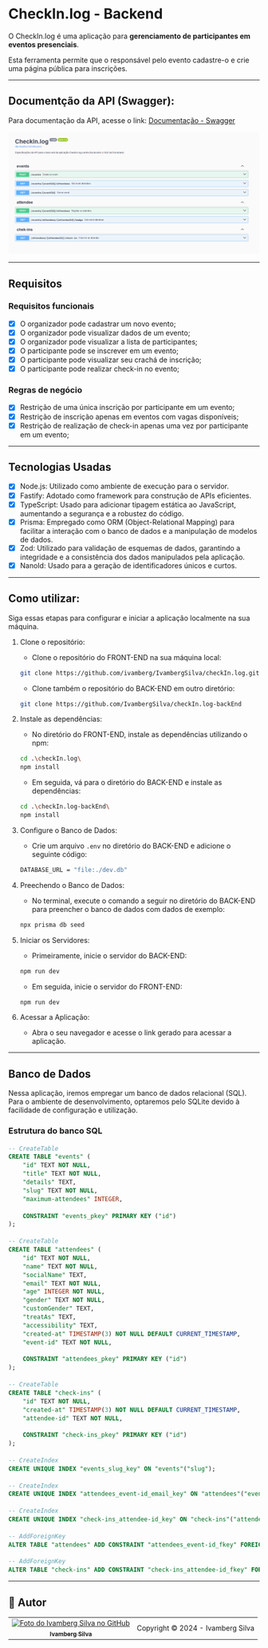 # CheckIn.log - Backend

O CheckIn.log é uma aplicação para **gerenciamento de participantes em eventos presenciais**.

Esta ferramenta permite que o responsável pelo evento cadastre-o e crie uma página pública para inscrições.

<hr>

## Documentção da API (Swagger):

Para documentação da API, acesse o link: <a href="https://checkin-log-backend.onrender.com/docs">Documentação - Swagger</a>

<img src="/src/assets/images/doc-swagger.png" alt="Documentação da API no Swagger"/><br>

<hr>

## Requisitos

### Requisitos funcionais

- [x] O organizador pode cadastrar um novo evento;
- [x] O organizador pode visualizar dados de um evento;
- [x] O organizador pode visualizar a lista de participantes; 
- [x] O participante pode se inscrever em um evento;
- [x] O participante pode visualizar seu crachá de inscrição;
- [x] O participante pode realizar check-in no evento;

### Regras de negócio

- [x] Restrição de uma única inscrição por participante em um evento;
- [x] Restrição de inscrição apenas em eventos com vagas disponíveis;
- [x] Restrição de realização de check-in apenas uma vez por participante em um evento;

<hr>

## Tecnologias Usadas

- [x] Node.js: Utilizado como ambiente de execução para o servidor.
- [x] Fastify: Adotado como framework para construção de APIs eficientes.
- [x] TypeScript: Usado para adicionar tipagem estática ao JavaScript, aumentando a segurança e a robustez do código.
- [x] Prisma: Empregado como ORM (Object-Relational Mapping) para facilitar a interação com o banco de dados e a manipulação de modelos de dados.
- [x] Zod: Utilizado para validação de esquemas de dados, garantindo a integridade e a consistência dos dados manipulados pela aplicação.
- [x] NanoId: Usado para a geração de identificadores únicos e curtos.

<hr>

## Como utilizar:
Siga essas etapas para configurar e iniciar a aplicação localmente na sua máquina.

1) Clone o repositório:
    - Clone o repositório do FRONT-END na sua máquina local:
    ```bash
    git clone https://github.com/ivamberg/IvambergSilva/checkIn.log.git
    ```
    - Clone também o repositório do BACK-END em outro diretório:
    ```bash
    git clone https://github.com/IvambergSilva/checkIn.log-backEnd
    ```

2) Instale as dependências:
    - No diretório do FRONT-END, instale as dependências utilizando o npm:
    ```bash
    cd .\checkIn.log\
    npm install
    ```
    - Em seguida, vá para o diretório do BACK-END e instale as dependências:
    ```bash
    cd .\checkIn.log-backEnd\
    npm install
    ```

3) Configure o Banco de Dados:
    - Crie um arquivo `.env` no diretório do BACK-END e adicione o seguinte código:
    ```bash
    DATABASE_URL = "file:./dev.db"
    ```

4) Preechendo o Banco de Dados:
    - No terminal, execute o comando a seguir no diretório do BACK-END para preencher o banco de dados com dados de exemplo:
    ```bash
    npx prisma db seed
    ```

5) Iniciar os Servidores:
    - Primeiramente, inicie o servidor do BACK-END:
    ```bash
    npm run dev
    ```
    - Em seguida, inicie o servidor do FRONT-END:
    ```bash
    npm run dev
    ```
6) Acessar a Aplicação:
    - Abra o seu navegador e acesse o link gerado para acessar a aplicação.

<hr>

## Banco de Dados
Nessa aplicação, iremos empregar um banco de dados relacional (SQL). Para o ambiente de desenvolvimento, optaremos pelo SQLite devido à facilidade de configuração e utilização.

### Estrutura do banco SQL

```sql
-- CreateTable
CREATE TABLE "events" (
    "id" TEXT NOT NULL,
    "title" TEXT NOT NULL,
    "details" TEXT,
    "slug" TEXT NOT NULL,
    "maximum-attendees" INTEGER,

    CONSTRAINT "events_pkey" PRIMARY KEY ("id")
);

-- CreateTable
CREATE TABLE "attendees" (
    "id" TEXT NOT NULL,
    "name" TEXT NOT NULL,
    "socialName" TEXT,
    "email" TEXT NOT NULL,
    "age" INTEGER NOT NULL,
    "gender" TEXT NOT NULL,
    "customGender" TEXT,
    "treatAs" TEXT,
    "accessibility" TEXT,
    "created-at" TIMESTAMP(3) NOT NULL DEFAULT CURRENT_TIMESTAMP,
    "event-id" TEXT NOT NULL,

    CONSTRAINT "attendees_pkey" PRIMARY KEY ("id")
);

-- CreateTable
CREATE TABLE "check-ins" (
    "id" TEXT NOT NULL,
    "created-at" TIMESTAMP(3) NOT NULL DEFAULT CURRENT_TIMESTAMP,
    "attendee-id" TEXT NOT NULL,

    CONSTRAINT "check-ins_pkey" PRIMARY KEY ("id")
);

-- CreateIndex
CREATE UNIQUE INDEX "events_slug_key" ON "events"("slug");

-- CreateIndex
CREATE UNIQUE INDEX "attendees_event-id_email_key" ON "attendees"("event-id", "email");

-- CreateIndex
CREATE UNIQUE INDEX "check-ins_attendee-id_key" ON "check-ins"("attendee-id");

-- AddForeignKey
ALTER TABLE "attendees" ADD CONSTRAINT "attendees_event-id_fkey" FOREIGN KEY ("event-id") REFERENCES "events"("id") ON DELETE CASCADE ON UPDATE CASCADE;

-- AddForeignKey
ALTER TABLE "check-ins" ADD CONSTRAINT "check-ins_attendee-id_fkey" FOREIGN KEY ("attendee-id") REFERENCES "attendees"("id") ON DELETE CASCADE ON UPDATE CASCADE;
```

<hr>

## 🤝 Autor

<table>
  <tr>
    <td align="center">
      <a href="#">
        <img src="https://avatars.githubusercontent.com/u/99219836" width="100px;" alt="Foto do Ivamberg Silva no GitHub"/><br>
        <sub>
          <b>Ivamberg Silva</b>
        </sub>
      </a>
    </td>
    <td>
      Copyright © 2024 - Ivamberg Silva
    </td>
  </tr>
</table>
